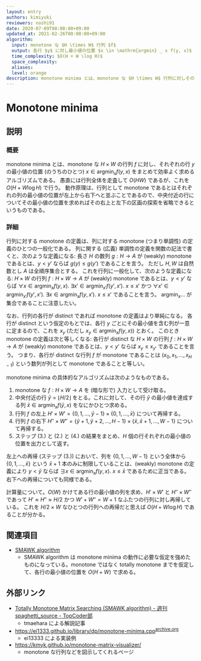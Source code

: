```yaml
---
layout: entry
authors: kimiyuki
reviewers: noshi91
date: 2020-07-09T00:00:00+09:00
updated_at: 2021-02-26T00:00:00+09:00
algorithm:
  input: monotone な $H \times W$ 行列 $f$
  output: 各行 $y$ に対し最小値の位置 $x \in \mathrm{argmin} _ x f(y, x)$
  time_complexity: $O(H + W \log H)$
  space_complexity:
  aliases:
  level: orange
description: monotone minima とは、monotone な $H \times W$ 行列に対しその各行の最小値を $O(H + W \log H)$ で求めるアルゴリズムである。
---
```


# Monotone minima

## 説明

### 概要

monotone minima とは、monotone な $H \times W$ の行列 $f$ に対し、それぞれの行 $y$ の最小値の位置 (のうちのひとつ) $x \in \mathrm{argmin} _ x f(y, x)$ をまとめて効率よく求めるアルゴリズムである。
愚直には行列全体を走査して $O(H W)$ であるが、これを $O(H + W \log H)$ で行う。
動作原理は、行列として monotone であるとはそれぞれの列の最小値の位置が左上から右下へと並ぶことであるので、中央付近の行についてその最小値の位置を求めればその右上と左下の区画の探索を省略できるというものである。

### 詳細

行列に対する monotone の定義は、列に対する monotone (つまり単調性) の定義のひとつの一般化である。
列に関する (広義) 単調性の定義を関数の記法で書くと、次のような定義になる: 長さ $H$ の数列 $g : H \to A$ が (weakly) monotone であるとは、$y \lt y'$ ならば $g(y) \le g(y')$ であることを言う。
ただし $H, W$ は自然数とし $A$ は全順序集合とする。
これを行列に一般化して、次のような定義になる: $H \times W$ の行列 $f : H \times W \to A$ が (weakly) monotone であるとは、$y \lt y'$ ならば $\forall x \in \mathrm{argmin} _ x f(y, x).~ \exists x' \in \mathrm{argmin} _ {x'} f(y', x').~ x \le x'$ かつ $\forall x' \in \mathrm{argmin} _ {x'} f(y', x').~ \exists x \in \mathrm{argmin} _ x f(y, x').~ x \le x'$ であることを言う。
$\mathrm{argmin} _ x \dots$ が集合であることに注意したい。

なお、行列の各行が distinct であれば monotone の定義はより単純になる。
各行が distinct という仮定のもとでは、各行 $y$ ごとにその最小値を含む列が一意に定まるので、これを $x_y$ (ただし $x_y \in \mathrm{argmin} _ x f(y, x)$) とおく。
このとき monotone の定義は次と等しくなる: 各行が distinct な $H \times W$ の行列 $f : H \times W \to A$ が (weakly) monotone であるとは、$y \lt y'$ ならば $x_y \le x _ {y'}$ であることを言う。
つまり、各行が distinct な行列 $f$ が monotone であることは $(x_0, x_1, \dots, x _ {H-1})$ という数列が列として monotone であることと等しい。

monotone minima の具体的なアルゴリズムは次のようなものである。

1.  monotone な $f : H \times W \to A$ を (暗な形で) 入力として受け取る。
1.  中央付近の行 $\bar{y} = \lfloor H / 2 \rfloor$ をとる。これに対して、その行 $\bar{y}$ の最小値を達成する列 $\bar{x} \in \mathrm{argmin} _ x f(\bar{y}, x)$ をなにかひとつ求める。
1.  行列 $f$ の左上 $H' \times W' = \lbrace 0, 1, \dots, \bar{y} - 1 \rbrace \times \lbrace 0, 1, \dots, \bar{x} \rbrace$ について再帰する。
1.  行列 $f$ の右下 $H'' \times W'' = \lbrace \bar{y} + 1, \bar{y} + 2, \dots, H - 1 \rbrace \times \lbrace \bar{x}, \bar{x} + 1, \dots, W - 1 \rbrace$ について再帰する。
1.  ステップ (3.) と (2.) と (4.) の結果をまとめ、$H$ 個の行それぞれの最小値の位置を出力として返す。

左上への再帰 (ステップ (3.)) において、列を $\lbrace 0, 1, \dots, W - 1 \rbrace$ という全体から $\lbrace 0, 1, \dots, \bar{x} \rbrace$ という $\bar{x} + 1$ 本のみに制限していることは、(weakly) monotone の定義により $y \lt \bar{y}$ ならば $\exists x \in \mathrm{argmin} _ x f(y, x).~ x \le \bar{x}$ であるために正当である。
右下への再帰についても同様である。

計算量について。$O(W)$ かけてある行の最小値の列を求め、$H' \times W'$ と $H'' \times W''$ であって $H' \approx H'' \approx H/2$ かつ $W' + W'' = W + 1$ なふたつの行列に対し再帰している。
これを $H/2 \times W$ なひとつの行列への再帰だと思えば $O(H + W \log H)$ であることが分かる。

## 関連項目

-   [SMAWK algorithm](/smawk-algorithm)
    -   SMAWK algorithm は monotone minima の動作に必要な仮定を強めたものになっている。monotone ではなく totally monotone までを仮定して、各行の最小値の位置を $O(H + W)$ で求める。

## 外部リンク

-   [Totally Monotone Matrix Searching (SMAWK algorithm) - 週刊 spaghetti_source - TopCoder部](https://topcoder-g-hatena-ne-jp.jag-icpc.org/spaghetti_source/20120923/1348327542.html)
    -   <a class="handle">tmaehara</a> による解説記事
-   <https://ei1333.github.io/library/dp/monotone-minima.cpp><sup>[archive.org](https://web.archive.org/web/20210128162922/https://ei1333.github.io/library/dp/monotone-minima.cpp)</sup>
    -   <a class="handle">ei13333</a> による実装例
-   <https://kmyk.github.io/monotone-matrix-visualizer/>
    -   monotone な行列などを図示してくれるページ
